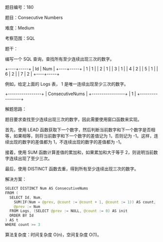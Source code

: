 题目编号：180

题目：Consecutive Numbers

难度：Medium

考察范围：SQL

题干：

编写一个 SQL 查询，查找所有至少连续出现三次的数字。

+----+-----+
| Id | Num |
+----+-----+
| 1  |  1  |
| 2  |  1  |
| 3  |  1  |
| 4  |  2  |
| 5  |  1  |
| 6  |  2  |
| 7  |  2  |
+----+-----+

例如，给定上面的 Logs 表， 1 是唯一连续出现至少三次的数字。

+-----------------+
| ConsecutiveNums |
+-----------------+
| 1               |
+-----------------+

解题思路：

题目要求查找至少连续出现三次的数字，因此需要使用窗口函数来实现。

首先，使用 LEAD 函数获取下一个数字，然后判断当前数字和下一个数字是否相等，如果相等，则将当前数字和下一个数字的差值记为 1，否则记为 -1。这样，连续出现的数字的差值都为 1，不连续出现的数字的差值都为 -1。

接着，使用 SUM 函数计算差值的累加和，如果累加和大于等于 2，则说明当前数字连续出现了至少三次。

最后，使用 DISTINCT 函数去重，得到所有至少连续出现三次的数字。

解决方案：

```kotlin
SELECT DISTINCT Num AS ConsecutiveNums
FROM (
  SELECT Id, Num,
    SUM(IF(Num = @prev, @count := @count + 1, @count := 1)) AS count,
    @prev := Num
  FROM Logs, (SELECT @prev := NULL, @count := 0) AS init
  ORDER BY Id
) AS t
WHERE count >= 3
```

算法复杂度：时间复杂度 O(n)，空间复杂度 O(1)。